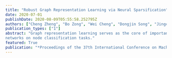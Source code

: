 ```yaml
---
title: "Robust Graph Representation Learning via Neural Sparsification"
date: 2020-07-01
publishDate: 2020-08-09T05:55:58.252795Z
authors: ["Cheng Zheng", "Bo Zong", "Wei Cheng", "Dongjin Song", "Jingchao Ni", "Wenchao Yu", "Haifeng Chen", "Wei Wang"]
publication_types: ["1"]
abstract: "Graph representation learning serves as the core of important prediction tasks, ranging from product recommendation to fraud detection. Real life graphs usually have complex information in the local neighborhood, where each node is described by a rich set of features and connects to dozens or even hundreds of neighbors. Despite the success of neighborhood aggregation in graph neural networks, task-irrelevant information is mixed into nodes’ neighborhood, making learned models suffer from sub-optimal generalization performance. In this paper, we present NeuralSparse, a supervised graph sparsification technique that improves generalization power by learning to remove potentially task-irrelevant edges from input graphs. Our method takes both structural and non-structural information as input, utilizes deep neural networks to parameterize sparsification processes, and optimizes the parameters by feedback signals from downstream tasks. Under the NeuralSparse framework, supervised graph sparsification could seamlessly connect with existing graph neural networks for more robust performance. Experimental results on both benchmark and private datasets show that NeuralSparse can yield up to 7.2% improvement in testing accuracy when working with existing graph neural
networks on node classification tasks."
featured: True
publication: "*Proceedings of the 37th International Conference on Machine Learning (ICML)*"
---
```

